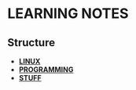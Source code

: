 # LEARNING NOTES

## Structure

- **[LINUX](#linux)**
- **[PROGRAMMING](#programming)**
- **[STUFF](#stuff-just-collecting-atm)**
